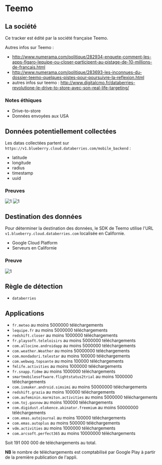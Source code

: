 # Teemo
## La société
Ce tracker est édité par la société française Teemo.

Autres infos sur Teemo :

  * http://www.numerama.com/politique/282934-enquete-comment-les-apps-figaro-lequipe-ou-closer-participent-au-pistage-de-10-millions-de-francais.html
  * http://www.numerama.com/politique/283693-les-inconnues-du-dossier-teemo-quelques-pistes-pour-poursuivre-la-reflexion.html
  * autres infos sur teemo : http://www.digitalcmo.fr/databerries-revolutione-le-drive-to-store-avec-son-real-life-targeting/

### Notes éthiques
  * Drive-to-store
  * Données envoyées aux USA

## Données potentiellement collectées
Les datas collectées partent sur `https://v1.blueberry.cloud.databerries.com/mobile_backend` :

  * latitude
  * longitude
  * radius
  * timestamp
  * uuid

### Preuves
![1](/static/img/1wSeqlBCOpuM.png)
![1](/static/img/ThfrVKssXv7b.png)

## Destination des données
Pour déterminer la destination des données, le SDK de Teemo utilise l'URL `v1.blueberry.cloud.databerries.com` localisée en Californie.

  * Google Cloud Platform
  * Serveurs en Californie

### Preuve 
![1](/static/img/dPl6FcB3ELgp.png)

## Règle de détection
  * `databerries`

## Applications 
  * `fr.meteo` au moins 5000000 téléchargements
  * `lequipe.fr` au moins 5000000 téléchargements
  * `redshift.closer` au moins 1000000 téléchargements
  * `fr.playsoft.teleloisirs` au moins 5000000 téléchargements
  * `com.allocine.androidapp` au moins 5000000 téléchargements
  * `com.weather.Weather` au moins 50000000 téléchargements
  * `com.mondadori.telestar` au moins 100000 téléchargements
  * `com.webwag.topsante` au moins 100000 téléchargements
  * `fmlife.activities` au moins 1000000 téléchargements
  * `fr.snapp.fidme` au moins 1000000 téléchargements
  * `smartmobilesoftware.flightstatus2trial` au moins 1000000 téléchargements
  * `com.ismaker.android.simsimi` au moins 50000000 téléchargements
  * `redshift.grazia` au moins 100000 téléchargements
  * `com.aufeminin.marmiton.activities` au moins 5000000 téléchargements
  * `com.toj.gasnow` au moins 100000 téléchargements
  * `com.digidust.elokence.akinator.freemium` au moins 50000000 téléchargements
  * `com.emas.autojournal` au moins 100000 téléchargements
  * `com.emas.autoplus` au moins 500000 téléchargements
  * `vdm.activities` au moins 1000000 téléchargements
  * `com.arcsoft.perfect365` au moins 10000000 téléchargements

Soit 191 000 000 de téléchargements au total.

**NB** le nombre de téléchargements est comptabilisé par Google Play à partir de la première publication de l'appli.
